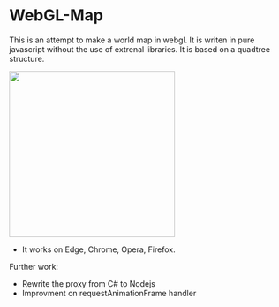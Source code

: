 # WebGL-Map
This is an attempt to make a world map in webgl. 
It is writen in pure javascript without the use of extrenal libraries.
It is based on a quadtree structure.


<img src="https://github.com/Frederoche/WebGL-Map/blob/master/World.PNG" width=300>

- It works on Edge, Chrome, Opera, Firefox.

Further work:

- Rewrite the proxy from C# to Nodejs
- Improvment on requestAnimationFrame handler 

